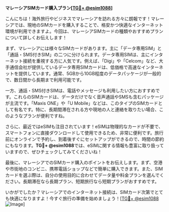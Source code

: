 **マレーシアSIMカード購入プラン[[TG💪+ @esim1088](https://t.me/s/esim1088)]**

こんにちは！海外旅行やビジネスでマレーシアを訪れる方々に朗報です！マレーシアでは、現地のSIMカードを購入することで、格安かつ快適なインターネット環境が利用できますよ。今回は、マレーシアSIMカードの種類やおすすめプランについて詳しくお伝えします！

まず、マレーシアには様々なSIMカードがあります。主に「データ専用SIM」と「通話・SMS付きSIM」の二つに分けられます。データ専用SIMは、主にインターネット接続を重視する方に人気です。例えば、「Digi」や「Celcom」など、大手通信会社が提供しているデータ専用SIMカードは、低価格で高速なインターネットを提供しています。通常、5GBから10GB程度のデータパッケージが一般的で、数日間から長期まで利用可能です。

一方、通話・SMS付きSIMは、電話やメッセージも利用したい方におすすめです。これらのSIMカードは、データだけでなく音声通話やSMSも含むパッケージが主流です。「Maxis ONE」や「U Mobile」などは、このタイプのSIMカードとして有名です。特に、長期間滞在される方や現地の人と連絡を取りたい場合、このようなプランが便利ですね。

さらに、最近ではeSIMも注目されています！eSIMは物理的なカードが不要で、スマートフォンに直接ダウンロードして使用できるため、非常に便利です。旅行前にオンラインで予約し、到着後すぐにセットアップができるので、時間の節約にもなります。**TG💪+ @esim1088**では、eSIMに関する情報も豊富に取り扱っていますので、ぜひチェックしてみてくださいね！

最後に、マレーシアでのSIMカード購入のポイントをお伝えします。まず、空港や市街地のコンビニ、携帯電話ショップなどで簡単に購入できます。また、SIMカードを選ぶ際は、自分の使用目的に合わせてデータ量や料金プランを選んでください。長期滞在なら長期プラン、短期旅行なら短期プランがおすすめです。

いかがでしたか？マレーシアでのインターネット接続は、SIMカード次第でとても快適になりますよ！今すぐ旅行の準備を始めましょう！[[TG💪+ @esim1088](https://t.me/s/esim1088) ![Image](https://i.postimg.cc/Y0z9fWf4/image.png)]